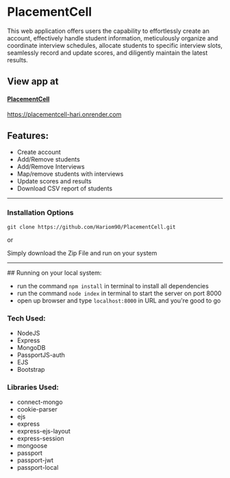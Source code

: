 # PlacementCell
This web application offers users the capability to effortlessly create an account, effectively handle student information, meticulously organize and coordinate interview schedules, allocate students to specific interview slots, seamlessly record and update scores, and diligently maintain the latest results.


## View app at

#### [PlacementCell](https://placementcell-hari.onrender.com)
https://placementcell-hari.onrender.com

## Features:
  * Create account
  * Add/Remove students
  * Add/Remove Interviews
  * Map/remove students with interviews
  * Update scores and results
  * Download CSV report of students

<hr />

### Installation Options

```
git clone https://github.com/Hariom90/PlacementCell.git
```
or

Simply download the Zip File and run on your system
<hr />
## Running on your local system:

 * run the command `npm install` in terminal to install all dependencies
 * run the command `node index` in terminal to start the server on port 8000
 * open up browser and type `localhost:8000` in URL and you're good to go

### Tech Used:

 * NodeJS
 * Express
 * MongoDB
 * PassportJS-auth
 * EJS
 * Bootstrap


### Libraries Used:

 * connect-mongo
 * cookie-parser
 * ejs
 * express
 * express-ejs-layout
 * express-session
 * mongoose
 * passport
 * passport-jwt
 * passport-local
